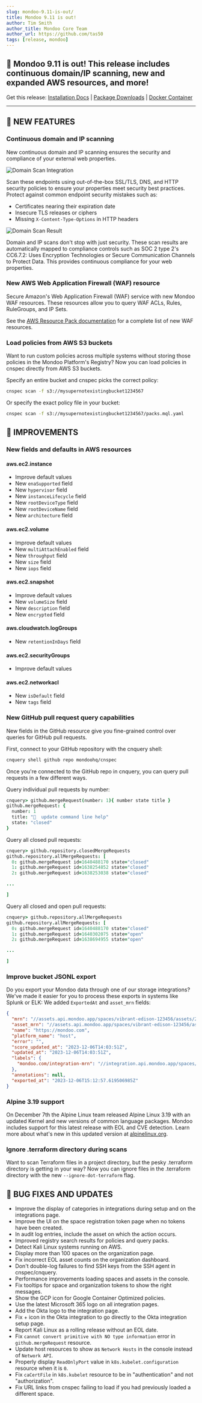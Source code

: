 ```yaml
---
slug: mondoo-9.11-is-out/
title: Mondoo 9.11 is out!
author: Tim Smith
author_title: Mondoo Core Team
author_url: https://github.com/tas50
tags: [release, mondoo]
---
```


## 🥳 Mondoo 9.11 is out! This release includes continuous domain/IP scanning, new and expanded AWS resources, and more!

Get this release: [Installation Docs](/cnspec/) | [Package Downloads](https://releases.mondoo.com/cnspec/) | [Docker Container](https://hub.docker.com/r/mondoo/cnspec)

---

## 🎉 NEW FEATURES

### Continuous domain and IP scanning

New continuous domain and IP scanning ensures the security and compliance of your external web properties.

![Domain Scan Integration](/img/releases/2023-12-12-mondoo-9.11-is-out/domain_integration.png)

Scan these endpoints using out-of-the-box SSL/TLS, DNS, and HTTP security policies to ensure your properties meet security best practices. Protect against common endpoint security mistakes such as:

- Certificates nearing their expiration date
- Insecure TLS releases or ciphers
- Missing `X-Content-Type-Options` in HTTP headers

![Domain Scan Result](/img/releases/2023-12-12-mondoo-9.11-is-out/domain_scan.png)

Domain and IP scans don't stop with just security. These scan results are automatically mapped to compliance controls such as SOC 2 type 2's CC6.7.2: Uses Encryption Technologies or Secure Communication Channels to Protect Data. This provides continuous compliance for your web properties.

### New AWS Web Application Firewall (WAF) resource

Secure Amazon's Web Application Firewall (WAF) service with new Mondoo WAF resources. These resources allow you to query WAF ACLs, Rules, RuleGroups, and IP Sets.

See the [AWS Resource Pack documentation](/mql/resources/aws-pack/) for a complete list of new WAF resources.

### Load policies from AWS S3 buckets

Want to run custom policies across multiple systems without storing those policies in the Mondoo Platform's Registry? Now you can load policies in cnspec directly from AWS S3 buckets.

Specify an entire bucket and cnspec picks the correct policy:

```bash
cnspec scan -f s3://mysupernotexistingbucket1234567
```

Or specify the exact policy file in your bucket:

```bash
cnspec scan -f s3://mysupernotexistingbucket1234567/packs.mql.yaml
```

## 🧹 IMPROVEMENTS

### New fields and defaults in AWS resources

#### aws.ec2.instance

- Improve default values
- New `enaSupported` field
- New `hypervisor` field
- New `instanceLifecycle` field
- New `rootDeviceType` field
- New `rootDeviceName` field
- New `architecture` field

#### aws.ec2.volume

- Improve default values
- New `multiAttachEnabled` field
- New `throughput` field
- New `size` field
- New `iops` field

#### aws.ec2.snapshot

- Improve default values
- New `volumeSize` field
- New `description` field
- New `encrypted` field

#### aws.cloudwatch.logGroups

- New `retentionInDays` field

#### aws.ec2.securityGroups

- Improve default values

#### aws.ec2.networkacl

- New `isDefault` field
- New `tags` field

### New GitHub pull request query capabilities

New fields in the GitHub resource give you fine-grained control over queries for GitHub pull requests.

First, connect to your GitHub repository with the cnquery shell:

```bash
cnquery shell github repo mondoohq/cnspec
```

Once you're connected to the GitHub repo in cnquery, you can query pull requests in a few different ways.

Query individual pull requests by number:

```coffee
cnquery> github.mergeRequest(number: 1){ number state title }
github.mergeRequest: {
  number: 1
  title: "🧹  update command line help"
  state: "closed"
}
```

Query all closed pull requests:

```coffee
cnquery> github.repository.closedMergeRequests
github.repository.allMergeRequests: [
  0: github.mergeRequest id=1640488170 state="closed"
  1: github.mergeRequest id=1638254852 state="closed"
  2: github.mergeRequest id=1638253038 state="closed"

...

]
```

Query all closed and open pull requests:

```coffee
cnquery> github.repository.allMergeRequests
github.repository.allMergeRequests: [
  0: github.mergeRequest id=1640488170 state="closed"
  1: github.mergeRequest id=1640302075 state="open"
  2: github.mergeRequest id=1638694955 state="open"

...

]
```

### Improve bucket JSONL export

Do you export your Mondoo data through one of our storage integrations? We've made it easier for you to process these exports in systems like Splunk or ELK: We added `ExportedAt` and `asset_mrn` fields:

```json
{
  "mrn": "//assets.api.mondoo.app/spaces/vibrant-edison-123456/assets/2Z8pfFOyDBcZhGHi123456789",
  "asset_mrn": "//assets.api.mondoo.app/spaces/vibrant-edison-123456/assets/2Z8pfFOyDBcZhGHi123456789",
  "name": "https://mondoo.com",
  "platform_name": "host",
  "error": "",
  "score_updated_at": "2023-12-06T14:03:51Z",
  "updated_at": "2023-12-06T14:03:51Z",
  "labels": {
    "mondoo.com/integration-mrn": "//integration.api.mondoo.app/spaces/vibrant-edison-123456/integrations/2YzVgXUPvA09dZ1tBD123456789"
  },
  "annotations": null,
  "exported_at": "2023-12-06T15:12:57.619506985Z"
}
```

### Alpine 3.19 support

On December 7th the Alpine Linux team released Alpine Linux 3.19 with an updated Kernel and new versions of common language packages. Mondoo includes support for this latest release with EOL and CVE detection. Learn more about what's new in this updated version at [alpinelinux.org](https://alpinelinux.org/posts/Alpine-3.19.0-released.html).

### Ignore .terraform directory during scans

Want to scan Terraform files in a project directory, but the pesky .terraform directory is getting in your way? Now you can ignore files in the .terraform directory with the new `--ignore-dot-terraform` flag.

## 🐛 BUG FIXES AND UPDATES

- Improve the display of categories in integrations during setup and on the integrations page.
- Improve the UI on the space registration token page when no tokens have been created.
- In audit log entries, include the asset on which the action occurs.
- Improved registry search results for policies and query packs.
- Detect Kali Linux systems running on AWS.
- Display more than 100 spaces on the organization page.
- Fix incorrect EOL asset counts on the organization dashboard.
- Don't double-log failures to find SSH keys from the SSH agent in cnspec/cnquery.
- Performance improvements loading spaces and assets in the console.
- Fix tooltips for space and organization tokens to show the right messages.
- Show the GCP icon for Google Container Optimized policies.
- Use the latest Microsoft 365 logo on all integration pages.
- Add the Okta logo to the integration page.
- Fix + icon in the Okta integration to go directly to the Okta integration setup page.
- Report Kali Linux as a rolling release without an EOL date.
- Fix `cannot convert primitive with NO type information` error in `github.mergeRequest` resource.
- Update host resources to show as `Network Hosts` in the console instead of `Network API`.
- Properly display `ReadOnlyPort` value in `k8s.kubelet.configuration` resource when it is `0`.
- Fix `caCertFile` in `k8s.kubelet` resource to be in "authentication" and not "authorization".
- Fix URL links from cnspec failing to load if you had previously loaded a different space.
